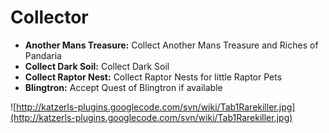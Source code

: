 # Collector #
  * **Another Mans Treasure:** Collect Another Mans Treasure and Riches of Pandaria
  * **Collect Dark Soil:** Collect Dark Soil
  * **Collect Raptor Nest:** Collect Raptor Nests for little Raptor Pets
  * **Blingtron:** Accept Quest of Blingtron if available

![http://katzerls-plugins.googlecode.com/svn/wiki/Tab1Rarekiller.jpg](http://katzerls-plugins.googlecode.com/svn/wiki/Tab1Rarekiller.jpg)